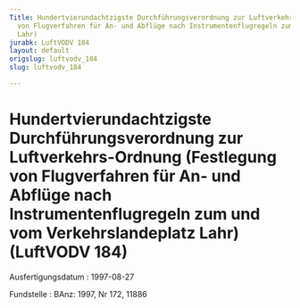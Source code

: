 ```yaml
---
Title: Hundertvierundachtzigste Durchführungsverordnung zur Luftverkehrs-Ordnung (Festlegung
  von Flugverfahren für An- und Abflüge nach Instrumentenflugregeln zum und vom Verkehrslandeplatz
  Lahr)
jurabk: LuftVODV 184
layout: default
origslug: luftvodv_184
slug: luftvodv_184

---
```


# Hundertvierundachtzigste Durchführungsverordnung zur Luftverkehrs-Ordnung (Festlegung von Flugverfahren für An- und Abflüge nach Instrumentenflugregeln zum und vom Verkehrslandeplatz Lahr) (LuftVODV 184)

Ausfertigungsdatum
:   1997-08-27

Fundstelle
:   BAnz: 1997, Nr 172, 11886

